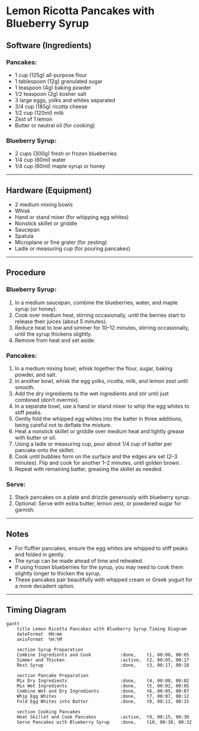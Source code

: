 # Lemon Ricotta Pancakes with Blueberry Syrup

## Software (Ingredients)

### Pancakes:
- 1 cup (125g) all-purpose flour  
- 1 tablespoon (12g) granulated sugar  
- 1 teaspoon (4g) baking powder  
- 1/2 teaspoon (2g) kosher salt  
- 3 large eggs, yolks and whites separated  
- 3/4 cup (185g) ricotta cheese  
- 1/2 cup (120ml) milk  
- Zest of 1 lemon  
- Butter or neutral oil (for cooking)

### Blueberry Syrup:
- 2 cups (300g) fresh or frozen blueberries  
- 1/4 cup (60ml) water  
- 1/4 cup (60ml) maple syrup or honey  

---

## Hardware (Equipment)

- 2 medium mixing bowls  
- Whisk  
- Hand or stand mixer (for whipping egg whites)  
- Nonstick skillet or griddle  
- Saucepan  
- Spatula  
- Microplane or fine grater (for zesting)  
- Ladle or measuring cup (for pouring pancakes)  

---

## Procedure

### **Blueberry Syrup:**
1. In a medium saucepan, combine the blueberries, water, and maple syrup (or honey).  
2. Cook over medium heat, stirring occasionally, until the berries start to release their juices (about 5 minutes).  
3. Reduce heat to low and simmer for 10–12 minutes, stirring occasionally, until the syrup thickens slightly.  
4. Remove from heat and set aside.  

### **Pancakes:**
1. In a medium mixing bowl, whisk together the flour, sugar, baking powder, and salt.  
2. In another bowl, whisk the egg yolks, ricotta, milk, and lemon zest until smooth.  
3. Add the dry ingredients to the wet ingredients and stir until just combined (don’t overmix).  
4. In a separate bowl, use a hand or stand mixer to whip the egg whites to stiff peaks.  
5. Gently fold the whipped egg whites into the batter in three additions, being careful not to deflate the mixture.  
6. Heat a nonstick skillet or griddle over medium heat and lightly grease with butter or oil.  
7. Using a ladle or measuring cup, pour about 1/4 cup of batter per pancake onto the skillet.  
8. Cook until bubbles form on the surface and the edges are set (2–3 minutes). Flip and cook for another 1–2 minutes, until golden brown.  
9. Repeat with remaining batter, greasing the skillet as needed.  

### **Serve:**
1. Stack pancakes on a plate and drizzle generously with blueberry syrup.  
2. Optional: Serve with extra butter, lemon zest, or powdered sugar for garnish.  

---

## Notes

- For fluffier pancakes, ensure the egg whites are whipped to stiff peaks and folded in gently.  
- The syrup can be made ahead of time and reheated.  
- If using frozen blueberries for the syrup, you may need to cook them slightly longer to thicken the syrup.  
- These pancakes pair beautifully with whipped cream or Greek yogurt for a more decadent option.  

---

## Timing Diagram

```mermaid
gantt
    title Lemon Ricotta Pancakes with Blueberry Syrup Timing Diagram
    dateFormat  HH:mm
    axisFormat  %H:%M

    section Syrup Preparation
    Combine Ingredients and Cook           :done,    t1, 00:00, 00:05
    Simmer and Thicken                     :active,  t2, 00:05, 00:17
    Rest Syrup                             :done,    t3, 00:17, 00:18

    section Pancake Preparation
    Mix Dry Ingredients                    :done,    t4, 00:00, 00:02
    Mix Wet Ingredients                    :done,    t5, 00:02, 00:05
    Combine Wet and Dry Ingredients        :done,    t6, 00:05, 00:07
    Whip Egg Whites                        :done,    t7, 00:07, 00:12
    Fold Egg Whites into Batter            :done,    t8, 00:12, 00:15

    section Cooking Pancakes
    Heat Skillet and Cook Pancakes         :active,  t9, 00:15, 00:30
    Serve Pancakes with Blueberry Syrup    :done,    t10, 00:30, 00:32
```
